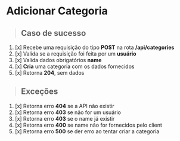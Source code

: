 # Adicionar Categoria

> ## Caso de sucesso

1. [x] Recebe uma requisição do tipo **POST** na rota **/api/categories**
2. [x] Valida se a requisição foi feita por um **usuário**
3. [x] Valida dados obrigatórios **name**
4. [x] **Cria** uma categoria com os dados fornecidos
5. [x] Retorna **204**, sem dados

> ## Exceções

1. [x] Retorna erro **404** se a API não existir
2. [x] Retorna erro **403** se não for um usuário
3. [x] Retorna erro **403** se o name já existir
4. [x] Retorna erro **400** se name não for fornecidos pelo client
5. [x] Retorna erro **500** se der erro ao tentar criar a categoria